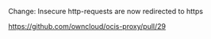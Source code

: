 Change: Insecure http-requests are now redirected to https

https://github.com/owncloud/ocis-proxy/pull/29

